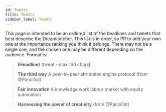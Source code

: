 ```yaml
---
id: Tweets
title: Tweets
sidebar_label: Tweets
---
```


This page is intended to be an ordered list of the headlines and tweets that best describe the Dreamcatcher. This list is in order, so PR to add your own one at the importance ranking you think it belongs. There may not be a single one, and the chosen one may be different depending on the audience. Format is:

> **(Headline)**
> (tweet - max 160 chars)

> **The third way** A peer-to-peer attribution engine protocol (from @Pancifist)

> **Fair innovation** A knowledge work labour market with equity automation

> **Harnessing the power of creativity** (from @Pancifist)
